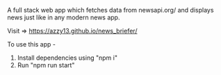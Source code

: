 A full stack web app which fetches data from newsapi.org/ and displays news just like in any modern news app.

Visit => https://azzy13.github.io/news_briefer/
  

To use this app -

1) Install dependencies using "npm i"
2) Run "npm run start"
